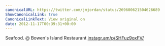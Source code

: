 ```yaml
---
canonicalURL: https://twitter.com/jmjordan/status/269600621504626689
ShowCanonicalLink: true
CanonicalLinkText: View original on
date: 2012-11-17T00:39:31+00:00
---
```

Seafood. @ Bowen's Island Restaurant [instagr.am/p/SHFuz9oxFV/](http://instagr.am/p/SHFuz9oxFV/)